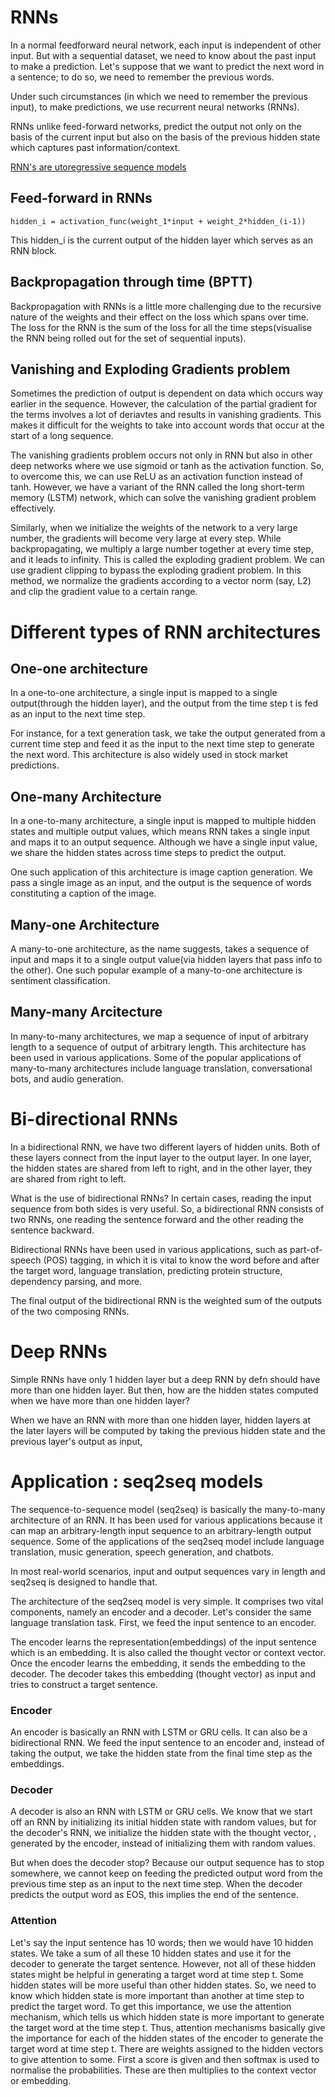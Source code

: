 # RNNs
In a normal feedforward neural network, each input is independent of other input. But with a sequential dataset, we need to know about the past input 
to make a prediction. Let's suppose that we want to predict the next word in a sentence; to do so, we need to remember the previous words.

Under such circumstances (in which we need to remember the previous input), to make predictions, we use recurrent neural networks (RNNs).

RNNs unlike feed-forward networks, predict the output not only on the basis of the current input but also on the basis of the previous hidden state which 
captures past information/context. 

[RNN's are utoregressive sequence models](https://d2l.ai/chapter_recurrent-neural-networks/sequence.html)

## Feed-forward in RNNs
```
hidden_i = activation_func(weight_1*input + weight_2*hidden_(i-1))
```
This hidden_i is the current output of the hidden layer which serves as an RNN block. 

## Backpropagation through time (BPTT)
Backpropagation with RNNs is a little more challenging due to the recursive nature of the weights and their effect on the loss which spans over time.
The loss for the RNN is the sum of the loss for all the time steps(visualise the RNN being rolled out for the set of sequential inputs).

## Vanishing and Exploding Gradients problem 
Sometimes the prediction of output is dependent on data which occurs way earlier in the sequence. However, the calculation of the partial gradient for the terms 
involves a lot of deriavtes and results in vanishing gradients. This makes it difficult for the weights to take into account words that occur at the 
start of a long sequence.

The vanishing gradients problem occurs not only in RNN but also in other deep networks where we use sigmoid or tanh as the activation function. 
So, to overcome this, we can use ReLU as an activation function instead of tanh. However, we have a variant of the RNN called the long short-term memory (LSTM) 
network, which can solve the vanishing gradient problem effectively. 

Similarly, when we initialize the weights of the network to a very large number, the gradients will become very large at every step. While backpropagating, 
we multiply a large number together at every time step, and it leads to infinity. This is called the exploding gradient problem.
We can use gradient clipping to bypass the exploding gradient problem. In this method, we normalize the gradients according to a vector norm (say, L2) 
and clip the gradient value to a certain range.

# Different types of RNN architectures

## One-one architecture 
In a one-to-one architecture, a single input is mapped to a single output(through the hidden layer), and the output from the time step t is fed as an input to the next time step.

For instance, for a text generation task, we take the output generated from a current time step and feed it as the input to the next time step to generate the next word. This architecture is also widely used in stock market predictions.

## One-many Architecture
In a one-to-many architecture, a single input is mapped to multiple hidden states and multiple output values, which means RNN takes a single input and maps it to an output sequence. Although we have a single input value, we share the hidden states across time steps to predict the output.

One such application of this architecture is image caption generation. We pass a single image as an input, and the output is the sequence of words constituting a caption of the image.

## Many-one Architecture 
A many-to-one architecture, as the name suggests, takes a sequence of input and maps it to a single output value(via hidden layers that pass info to the other). One such popular example of a many-to-one architecture is sentiment classification. 

## Many-many Arcitecture 
In many-to-many architectures, we map a sequence of input of arbitrary length to a sequence of output of arbitrary length. This architecture has been used in various applications. Some of the popular applications of many-to-many architectures include language translation, conversational bots, and audio generation.

# Bi-directional RNNs
In a bidirectional RNN, we have two different layers of hidden units. Both of these layers connect from the input layer to the output layer. In one layer, the hidden states are shared from left to right, and in the other layer, they are shared from right to left.

What is the use of bidirectional RNNs? In certain cases, reading the input sequence from both sides is very useful. So, a bidirectional RNN consists of two RNNs, one reading the sentence forward and the other reading the sentence backward.

Bidirectional RNNs have been used in various applications, such as part-of-speech (POS) tagging, in which it is vital to know the word before and after the target word, language translation, predicting protein structure, dependency parsing, and more. 

The final output of the bidirectional RNN is the weighted sum of the outputs of the two composing RNNs. 

# Deep RNNs
Simple RNNs have only 1 hidden layer but a deep RNN by defn should have more than one hidden layer. But then, how are the hidden states computed when we have more than one hidden layer? 

When we have an RNN with more than one hidden layer, hidden layers at the later layers will be computed by taking the previous hidden state and the previous layer's output as input,

# Application : seq2seq models
The sequence-to-sequence model (seq2seq) is basically the many-to-many architecture of an RNN. It has been used for various applications because it can map an arbitrary-length input sequence to an arbitrary-length output sequence. Some of the applications of the seq2seq model include language translation, music generation, speech generation, and chatbots. 

In most real-world scenarios, input and output sequences vary in length and seq2seq is designed to handle that.

The architecture of the seq2seq model is very simple. It comprises two vital components, namely an encoder and a decoder. Let's consider the same language translation task. First, we feed the input sentence to an encoder.

The encoder learns the representation(embeddings) of the input sentence which is an embedding. It is also called the thought vector or context vector. Once the encoder learns the embedding, it sends the embedding to the decoder. The decoder takes this embedding (thought vector) as input and tries to construct a target sentence. 

### Encoder 
An encoder is basically an RNN with LSTM or GRU cells. It can also be a bidirectional RNN. We feed the input sentence to an encoder and, instead of taking the output, we take the hidden state from the final time step as the embeddings.

### Decoder
A decoder is also an RNN with LSTM or GRU cells. 
We know that we start off an RNN by initializing its initial hidden state with random values, but for the decoder's RNN, we initialize the hidden state with the thought vector, , generated by the encoder, instead of initializing them with random values.

But when does the decoder stop? Because our output sequence has to stop somewhere, we cannot keep on feeding the predicted output word from the previous time step as an input to the next time step. When the decoder predicts the output word as EOS, this implies the end of the sentence.

### Attention
Let's say the input sentence has 10 words; then we would have 10 hidden states. We take a sum of all these 10 hidden states and use it for the decoder to generate the target sentence. However, not all of these hidden states might be helpful in generating a target word at time step t. Some hidden states will be more useful than other hidden states. So, we need to know which hidden state is more important than another at time step   to predict the target word. To get this importance, we use the attention mechanism, which tells us which hidden state is more important to generate the target word at the time step t. Thus, attention mechanisms basically give the importance for each of the hidden states of the encoder to generate the target word at time step t. There are weights assigned to the hidden vectors to give attention to some. First a score is given and then softmax is used to normalise the probabilities. These are then multiplies to the context vector or embedding. 








